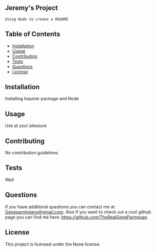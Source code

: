 ## Jeremy's Project


    Using Node to create a README 

## Table of Contents 
- [Installation](#installation)
- [Usage](#usage)
- [Contributing](#contributing)
- [Tests](#tests)
- [Questions](#questions)
- [License](#license)


## Installation

Installing Inquirer package and Node

## Usage

Use at your pleasure

## Contributing

No contribution guidelines

## Tests

Well

## Questions

If you have additional questions you can contact me at Geneparmigiano@gmail.com. Also if you want to check out a cool github page you can find me here: https://github.com/TheRealGeneParmesan.

## License

This project is licensed under the None license.